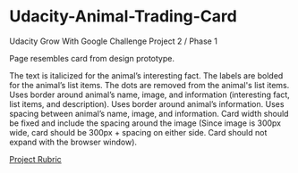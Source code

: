 # Udacity-Animal-Trading-Card
Udacity Grow With Google Challenge Project 2 / Phase 1 

Page resembles card from design prototype.

The text is italicized for the animal’s interesting fact.
The labels are bolded for the animal’s list items.
The dots are removed from the animal's list items.
Uses border around animal’s name, image, and information (interesting fact, list items, and description).
Uses border around animal’s information.
Uses spacing between animal’s name, image, and information.
Card width should be fixed and include the spacing around the image (Since image is 300px wide, card should be 300px + spacing on either side. Card should not expand with the browser window).

[Project Rubric](https://review.udacity.com/#!/rubrics/151/view)
